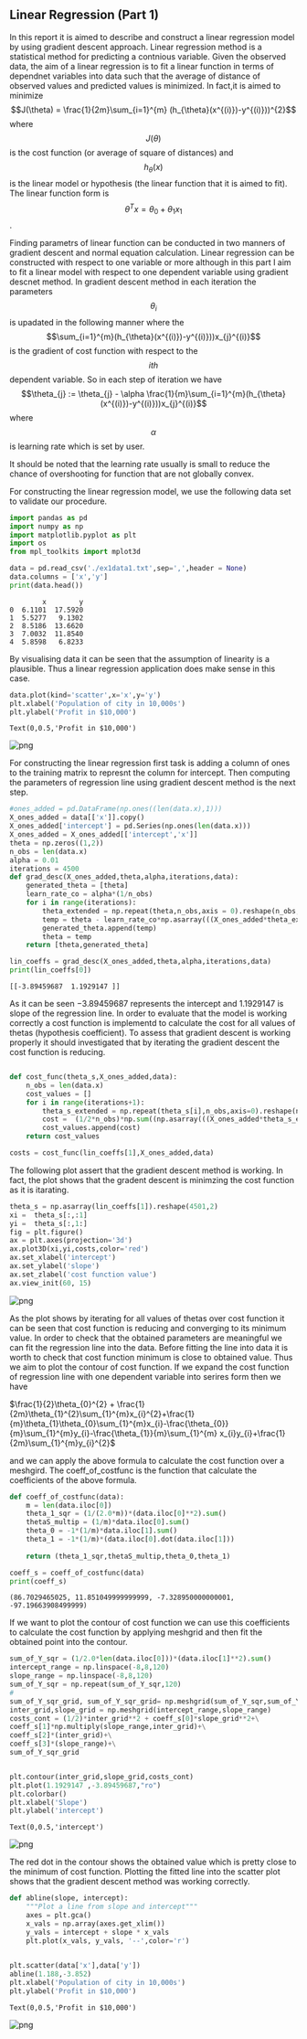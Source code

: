 

## Linear Regression (Part 1)


In this report it is aimed to describe and construct a linear regression model by using gradient descent approach. Linear regression method is a statistical method for predicting a contnious variable. Given the observed data, the aim of a linear regression is to fit a linear function in terms of dependnet variables into data such that the average of distance of observed values and predicted values is minimized. In fact,it is aimed to minimize 
$$J(\theta) = \frac{1}{2m}\sum_{i=1}^{m} (h_{\theta}(x^{(i)})-y^{(i)}))^{2}$$
where $$J(\theta)$$ is the cost function (or average of square of distances) and $$h_{\theta}(x)$$ is the linear model or hypothesis (the linear function that it is aimed to fit). The linear function form is $$\theta^{T}x = \theta_{0}+\theta_{1}x_{1}$$. 

Finding parametrs of linear function can be conducted in two manners of gradient descent and normal equation calculation. Linear regression can be constructed with respect to one variable or more although in this part I aim to fit a linear model with respect to one dependent variable using gradient descnet method. In gradient descent method in each iteration the parameters $$\theta_{i}$$ is upadated in the following manner where the $$\sum_{i=1}^{m}(h_{\theta}(x^{(i)})-y^{(i)}))x_{j}^{(i)}$$ is the gradient of cost function with respect to the $$ith$$ dependent variable. So in each step of iteration we have 
$$\theta_{j} := \theta_{j} - \alpha \frac{1}{m}\sum_{i=1}^{m}(h_{\theta}(x^{(i)})-y^{(i)}))x_{j}^{(i)}$$ where $$\alpha$$ is learning rate which is set by user.   

It should be noted that the learning rate usually is small to reduce the chance of overshooting for function that are not globally convex.

For constructing the linear regression model, we use the following data set to validate our procedure. 


```python
import pandas as pd
import numpy as np
import matplotlib.pyplot as plt
import os
from mpl_toolkits import mplot3d
```


```python
data = pd.read_csv('./ex1data1.txt',sep=',',header = None)
data.columns = ['x','y']
print(data.head())
```

            x        y
    0  6.1101  17.5920
    1  5.5277   9.1302
    2  8.5186  13.6620
    3  7.0032  11.8540
    4  5.8598   6.8233


By visualising data it can be seen that the assumption of linearity is a plausible. Thus a linear regression application does make sense in this case. 


```python
data.plot(kind='scatter',x='x',y='y')
plt.xlabel('Population of city in 10,000s')
plt.ylabel('Profit in $10,000')
```




    Text(0,0.5,'Profit in $10,000')




![png](/images/output_4_1.png)


For constructing the linear regression first task is adding a column of ones to the training matrix to represnt the column for intercept. Then computing the parameters of regression line using gradient descent method is the next step.


```python
#ones_added = pd.DataFrame(np.ones((len(data.x),1)))
X_ones_added = data[['x']].copy()
X_ones_added['intercept'] = pd.Series(np.ones(len(data.x)))
X_ones_added = X_ones_added[['intercept','x']]
theta = np.zeros((1,2))
n_obs = len(data.x)
alpha = 0.01
iterations = 4500
def grad_desc(X_ones_added,theta,alpha,iterations,data):
    generated_theta = [theta]  
    learn_rate_co = alpha*(1/n_obs)
    for i in range(iterations):
        theta_extended = np.repeat(theta,n_obs,axis = 0).reshape(n_obs,2)
        temp = theta - learn_rate_co*np.asarray(((X_ones_added*theta_extended).sum(1)-data.loc[:,'y']).dot(X_ones_added))
        generated_theta.append(temp) 
        theta = temp
    return [theta,generated_theta]
```


```python
lin_coeffs = grad_desc(X_ones_added,theta,alpha,iterations,data)
print(lin_coeffs[0])
```

    [[-3.89459687  1.1929147 ]]


As it can be seen $-3.89459687$ represents the intercept and $1.1929147$ is slope of the regression line. In order to evaluate that the model is working correctly a cost function is implementd to calculate the cost for all values of thetas (hypothesis coefficient). To assess that gradient descent is working properly it should investigated that by iterating the gradient descent the cost function is reducing.     


```python

def cost_func(theta_s,X_ones_added,data):
    n_obs = len(data.x)
    cost_values = []
    for i in range(iterations+1):
        theta_s_extended = np.repeat(theta_s[i],n_obs,axis=0).reshape(n_obs,2)
        cost =  (1/2*n_obs)*np.sum((np.asarray(((X_ones_added*theta_s_extended).sum(1)-data.loc[:,'y']))**2))
        cost_values.append(cost)
    return cost_values

costs = cost_func(lin_coeffs[1],X_ones_added,data) 
```

The following plot assert that the gradient descent method is working. In fact, the plot shows that the gradent descent is minimzing the cost function as it is itarating.  


```python
theta_s = np.asarray(lin_coeffs[1]).reshape(4501,2)
xi =  theta_s[:,:1]
yi =  theta_s[:,1:]
fig = plt.figure()
ax = plt.axes(projection='3d')
ax.plot3D(xi,yi,costs,color='red')
ax.set_xlabel('intercept')
ax.set_ylabel('slope')
ax.set_zlabel('cost function value')
ax.view_init(60, 15)

```


![png](/images/output_11_0.png)


As the plot shows by iterating for all values of thetas over cost function it can be seen that cost function is reducing and converging to its minimum value. In order to check that the obtained parameters are meaningful we can fit the regression line into the data. Before fitting the line into data it is worth to check that cost function minimum is close to obtained value. Thus we aim to plot the contour of cost function. If we expand the cost function of regression line with one dependent variable into serires form  then we have

$\frac{1}{2}\theta_{0}^{2} + \frac{1}{2m}\theta_{1}^{2}\sum_{1}^{m}x_{i}^{2}+\frac{1}{m}\theta_{1}\theta_{0}\sum_{1}^{m}x_{i}-\frac{\theta_{0}}{m}\sum_{1}^{m}y_{i}-\frac{\theta_{1}}{m}\sum_{1}^{m} x_{i}y_{i}+\frac{1}{2m}\sum_{1}^{m}y_{i}^{2}$ 

and we can apply the above formula to calculate the cost function over a meshgird. The coeff_of_costfunc is the function that calculate the coefficients of the above formula. 


```python
def coeff_of_costfunc(data):
    m = len(data.iloc[0]) 
    theta_1_sqr = (1/(2.0*m))*(data.iloc[0]**2).sum()
    thetaS_multip = (1/m)*data.iloc[0].sum()
    theta_0 = -1*(1/m)*data.iloc[1].sum()
    theta_1 = -1*(1/m)*(data.iloc[0].dot(data.iloc[1]))
    
    return (theta_1_sqr,thetaS_multip,theta_0,theta_1)

coeff_s = coeff_of_costfunc(data)
print(coeff_s)
```

    (86.7029465025, 11.851049999999999, -7.328950000000001, -97.19663908499999)


If we want to plot the contour of cost function we can use this coefficients to calculate the cost function by applying meshgrid and then fit the obtained point into the contour. 


```python
sum_of_Y_sqr = (1/2.0*len(data.iloc[0]))*(data.iloc[1]**2).sum()
intercept_range = np.linspace(-8,8,120) 
slope_range = np.linspace(-8,8,120)
sum_of_Y_sqr = np.repeat(sum_of_Y_sqr,120)
#
sum_of_Y_sqr_grid, sum_of_Y_sqr_grid= np.meshgrid(sum_of_Y_sqr,sum_of_Y_sqr)
inter_grid,slope_grid = np.meshgrid(intercept_range,slope_range)
costs_cont = (1/2)*inter_grid**2 + coeff_s[0]*slope_grid**2+\
coeff_s[1]*np.multiply(slope_range,inter_grid)+\
coeff_s[2]*(inter_grid)+\
coeff_s[3]*(slope_range)+\
sum_of_Y_sqr_grid


plt.contour(inter_grid,slope_grid,costs_cont)
plt.plot(1.1929147 ,-3.89459687,"ro")
plt.colorbar()
plt.xlabel('Slope')
plt.ylabel('intercept')
```




    Text(0,0.5,'intercept')




![png](/images/output_15_1.png)


The red dot in the contour shows the obtained value which is pretty close to the minimum of cost function. Plotting the fitted line into the scatter plot shows that the gradient descent method was working correctly.


```python
def abline(slope, intercept):
    """Plot a line from slope and intercept"""
    axes = plt.gca()
    x_vals = np.array(axes.get_xlim())
    y_vals = intercept + slope * x_vals
    plt.plot(x_vals, y_vals, '--',color='r')

    
plt.scatter(data['x'],data['y'])
abline(1.188,-3.852)
plt.xlabel('Population of city in 10,000s')
plt.ylabel('Profit in $10,000')
```




    Text(0,0.5,'Profit in $10,000')




![png](/images/output_17_1.png)
